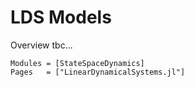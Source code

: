 # LDS Models

Overview tbc...

```@autodocs
Modules = [StateSpaceDynamics]
Pages   = ["LinearDynamicalSystems.jl"]
```